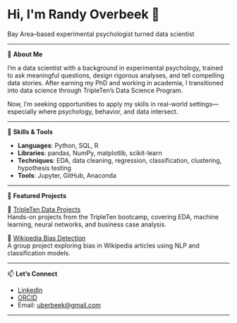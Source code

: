 # Hi, I'm Randy Overbeek 👋  
Bay Area–based experimental psychologist turned data scientist

---

🎯 **About Me**

I’m a data scientist with a background in experimental psychology, trained to ask meaningful questions, design rigorous analyses, and tell compelling data stories. After earning my PhD and working in academia, I transitioned into data science through TripleTen’s Data Science Program.

Now, I’m seeking opportunities to apply my skills in real-world settings—especially where psychology, behavior, and data intersect.

---

🧰 **Skills & Tools**

- **Languages**: Python, SQL, R
- **Libraries**: pandas, NumPy, matplotlib, scikit-learn
- **Techniques**: EDA, data cleaning, regression, classification, clustering, hypothesis testing
- **Tools**: Jupyter, GitHub, Anaconda

---

📂 **Featured Projects**

🔹 [TripleTen Data Projects](https://github.com/uberbeek/Data-Projects-TripleTen)  
Hands-on projects from the TripleTen bootcamp, covering EDA, machine learning, neural networks, and business case analysis.

🔹 [Wikipedia Bias Detection](https://github.com/uberbeek/MayCodePudding-Randy)  
A group project exploring bias in Wikipedia articles using NLP and classification models.

---

📫 **Let’s Connect**

- [LinkedIn](https://www.linkedin.com/in/randy-overbeek-a013bb17)
- [ORCID](https://orcid.org/0000-0002-7062-2679)
- Email: [uberbeek@gmail.com](mailto:uberbeek@gmail.com)

---




<!--
**uberbeek/uberbeek** is a ✨ _special_ ✨ repository because its `README.md` (this file) appears on your GitHub profile.

Here are some ideas to get you started:

- 🔭 I’m currently working on ...
- 🌱 I’m currently learning ...
- 👯 I’m looking to collaborate on ...
- 🤔 I’m looking for help with ...
- 💬 Ask me about ...
- 📫 How to reach me: ...
- 😄 Pronouns: ...
- ⚡ Fun fact: ...
-->
